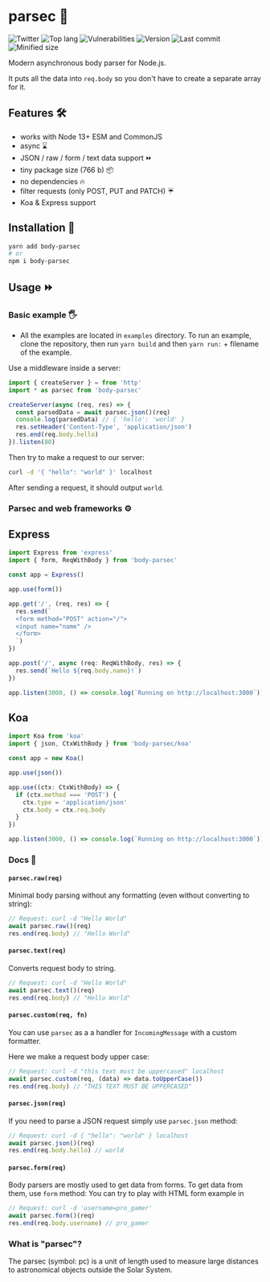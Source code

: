 # parsec 🌌

![Twitter](https://img.shields.io/twitter/follow/v1rtl.svg?label=twitter&style=flat-square)
![Top lang](https://img.shields.io/github/languages/top/talentlessguy/parsec.svg?style=flat-square)
![Vulnerabilities](https://img.shields.io/snyk/vulnerabilities/npm/body-parsec.svg?style=flat-square)
![Version](https://img.shields.io/npm/v/body-parsec.svg?style=flat-square)
![Last commit](https://img.shields.io/github/last-commit/talentlessguy/parsec.svg?style=flat-square)
![Minified size](https://img.shields.io/bundlephobia/min/body-parsec.svg?style=flat-square)

Modern asynchronous body parser for Node.js.

It puts all the data into `req.body` so you don't have to create a separate array for it.

## Features 🛠

- works with Node 13+ ESM and CommonJS
- async ⌛
- JSON / raw / form / text data support ⏩
- tiny package size (766 b) 📦
- no dependencies 🔥
- filter requests (only POST, PUT and PATCH) ☔
- Koa & Express support

## Installation 🔄

```sh
yarn add body-parsec
# or
npm i body-parsec
```

## Usage ⏩

### Basic example 🖐

- All the examples are located in `examples` directory. To run an example, clone the repository, then run `yarn build` and then `yarn run:` + filename of the example.

Use a middleware inside a server:

```js
import { createServer } = from 'http'
import * as parsec from 'body-parsec'

createServer(async (req, res) => {
  const parsedData = await parsec.json()(req)
  console.log(parsedData) // { 'hello': 'world' }
  res.setHeader('Content-Type', 'application/json')
  res.end(req.body.hello)
}).listen(80)
```

Then try to make a request to our server:

```sh
curl -d '{ "hello": "world" }' localhost
```

After sending a request, it should output `world`.

### Parsec and web frameworks ⚙

## Express

```ts
import Express from 'express'
import { form, ReqWithBody } from 'body-parsec'

const app = Express()

app.use(form())

app.get('/', (req, res) => {
  res.send(`
  <form method="POST" action="/">
  <input name="name" />
  </form>
  `)
})

app.post('/', async (req: ReqWithBody, res) => {
  res.send(`Hello ${req.body.name}!`)
})

app.listen(3000, () => console.log(`Running on http://localhost:3000`))
```

## Koa

```ts
import Koa from 'koa'
import { json, CtxWithBody } from 'body-parsec/koa'

const app = new Koa()

app.use(json())

app.use((ctx: CtxWithBody) => {
  if (ctx.method === 'POST') {
    ctx.type = 'application/json'
    ctx.body = ctx.req.body
  }
})

app.listen(3000, () => console.log(`Running on http://localhost:3000`))
```

### Docs 📖

#### `parsec.raw(req)`

Minimal body parsing without any formatting (even without converting to string):

```js
// Request: curl -d "Hello World"
await parsec.raw()(req)
res.end(req.body) // "Hello World"
```

#### `parsec.text(req)`

Converts request body to string.

```js
// Request: curl -d "Hello World"
await parsec.text()(req)
res.end(req.body) // "Hello World"
```

#### `parsec.custom(req, fn)`

You can use `parsec` as a a handler for `IncomingMessage` with a custom formatter.

Here we make a request body upper case:

```js
// Request: curl -d "this text must be uppercased" localhost
await parsec.custom(req, (data) => data.toUpperCase())
res.end(req.body) // "THIS TEXT MUST BE UPPERCASED"
```

#### `parsec.json(req)`

If you need to parse a JSON request simply use `parsec.json` method:

```js
// Request: curl -d { "hello": "world" } localhost
await parsec.json()(req)
res.end(req.body.hello) // world
```

#### `parsec.form(req)`

Body parsers are mostly used to get data from forms. To get data from them, use `form` method:
You can try to play with HTML form example in

```js
// Request: curl -d 'username=pro_gamer'
await parsec.form()(req)
res.end(req.body.username) // pro_gamer
```

### What is "parsec"?

The parsec (symbol: pc) is a unit of length used to measure large distances to astronomical objects outside the Solar System.
